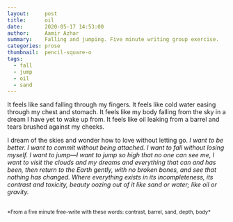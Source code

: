 ```yaml
---
layout:     post
title:      oil
date:       2020-05-17 14:53:00
author:     Aamir Azhar
summary:    Falling and jumping. Five minute writing group exercise.
categories: prose
thumbnail:  pencil-square-o
tags:
  - fall
  - jump
  - oil
  - sand
---
```

It feels like sand falling through my fingers. It feels like cold water easing through my chest and stomach. It feels like my body falling from the sky in a dream I have yet to wake up from. It feels like oil leaking from a barrel and tears brushed against my cheeks.

I dream of the skies and wonder how to love without letting go. *I want to be better. I want to commit without being attached. I want to fall without losing myself. I want to jump—I want to jump so high that no one can see me, I want to visit the clouds and my dreams and everything that can and has been, then return to the Earth gently, with no broken bones, and see that nothing has changed. Where everything exists in its incompleteness, its contrast and toxicity, beauty oozing out of it like sand or water; like oil or gravity.*

<br>
<sup>*From a five minute free-write with these words: contrast, barrel, sand, depth, body*</sup>
